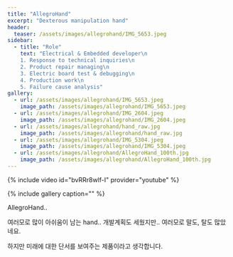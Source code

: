 ```yaml
---
title: "AllegroHand"
excerpt: "Dexterous manipulation hand"
header:
  teaser: /assets/images/allegrohand/IMG_5653.jpeg
sidebar:
  - title: "Role"
    text: "Electrical & Embedded developer\n
    1. Response to technical inquiries\n
    2. Product repair managing\n
    3. Electric board test & debugging\n
    4. Production work\n
    5. Failure cause analysis"
gallery:
  - url: /assets/images/allegrohand/IMG_5653.jpeg
    image_path: /assets/images/allegrohand/IMG_5653.jpeg
  - url: /assets/images/allegrohand/IMG_2604.jpeg
    image_path: /assets/images/allegrohand/IMG_2604.jpeg
  - url: /assets/images/allegrohand/hand_raw.jpg
    image_path: /assets/images/allegrohand/hand_raw.jpg
  - url: /assets/images/allegrohand/IMG_5304.jpeg
    image_path: /assets/images/allegrohand/IMG_5304.jpeg
  - url: /assets/images/allegrohand/AllegroHand_100th.jpg
    image_path: /assets/images/allegrohand/AllegroHand_100th.jpg
---
```


{% include video id="bvRRr8wlf-I" provider="youtube" %}

{% include gallery caption="" %}

AllegroHand..

여러모로 많이 아쉬움이 남는 hand..
개발계획도 세웠지만..
여러모로 말도, 탈도 많았네요.

하지만 미래에 대한 단서를 보여주는 제품이라고 생각합니다.
